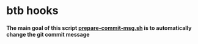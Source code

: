 # btb hooks

#### The main goal of this script [prepare-commit-msg.sh](./prepare-commit-msg.sh) is to automatically change the git commit message 
